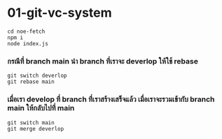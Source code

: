 # 01-git-vc-system

```
cd noe-fetch
npm i
node index.js
```

### กรณีที่ branch main นำ branch ที่เราจะ deverlop ให้ใช้ rebase 
```
git switch deverlop
git rebase main
``` 

### เมื่อเรา develop ที่ branch ที่เราสร้างเสร็จแล้ว เมื่อเราจะรวมเข้ากับ branch main ให้กลับไปที่ main

```
git switch main
git merge deverlop
```